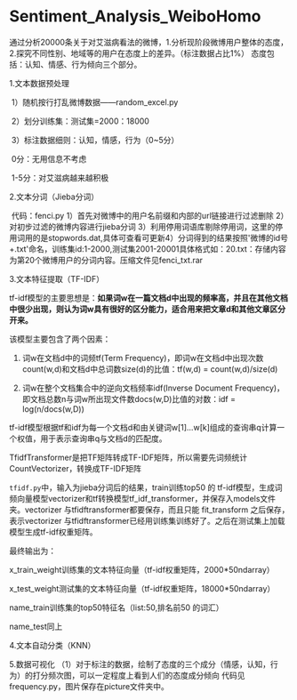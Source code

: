 # Sentiment_Analysis_WeiboHomo
通过分析20000条关于对艾滋病看法的微博，1.分析现阶段微博用户整体的态度，2.探究不同性别、地域等的用户在态度上的差异。（标注数据占比1%）
态度包括：认知、情感、行为倾向三个部分。



1.文本数据预处理

​    1）随机按行打乱微博数据——random_excel.py

​    2）划分训练集：测试集=2000：18000

​    3）标注数据细则：认知，情感，行为（0~5分）

​        0分：无用信息不考虑

​        1-5分：对艾滋病越来越积极



2.文本分词（Jieba分词）

​    代码：fenci.py
​    1）首先对微博中的用户名前缀和内部的url链接进行过滤删除
​    2）对初步过滤的微博内容进行jieba分词
​    3）利用停用词语库剔除停用词，这里的停用词用的是stopwords.dat,具体可查看可更新
​    4）分词得到的结果按照'微博的id号+.txt'命名，训练集id:1-2000,测试集2001-20001
​    具体格式如：20.txt：存储内容为第20个微博用户的分词内容。压缩文件见fenci_txt.rar



3.文本特征提取（TF-IDF）



tf-idf模型的主要思想是：**如果词w在一篇文档d中出现的频率高，并且在其他文档中很少出现，则认为词w具有很好的区分能力，适合用来把文章d和其他文章区分开来。**



该模型主要包含了两个因素：



1. 词w在文档d中的词频tf(Term Frequency)，即词w在文档d中出现次数count(w,d)和文档d中总词数size(d)的比值：tf(w,d) = count(w,d)/size(d)

   

2. 词w在整个文档集合中的逆向文档频率idf(Inverse Document Frequency)，即文档总数n与词w所出现文件数docs(w,D)比值的对数：idf = log(n/docs(w,D))

   

tf-idf模型根据tf和idf为每一个文档d和由关键词w[1]…w[k]组成的查询串q计算一个权值，用于表示查询串q与文档d的匹配度。



TfidfTransformer是把TF矩阵转成TF-IDF矩阵，所以需要先词频统计CountVectorizer，转换成TF-IDF矩阵



`tfidf.py`中，输入为jieba分词后的结果，train训练top50 的 tf-idf模型，生成词频向量模型vectorizer和tf转换模型tf_idf_transformer，并保存入models文件夹。vectorizer 与tfidftransformer都要保存，而且只能 fit_transform 之后保存，表示vectorizer 与tfidftransformer已经用训练集训练好了。之后在测试集上加载模型生成tf-idf权重矩阵。



最终输出为：



x_train_weight训练集的文本特征向量（tf-idf权重矩阵，2000*50ndarray）



x_test_weight测试集的文本特征向量（tf-idf权重矩阵，18000*50ndarray）



name_train训练集的top50特征名（list:50,排名前50 的词汇）



name_test同上



4.文本自动分类（KNN）


5.数据可视化
（1）对于标注的数据，绘制了态度的三个成分（情感，认知，行为）的打分频次图，可以一定程度上看到人们的态度成分倾向
     代码见frequency.py，图片保存在picture文件夹中。
